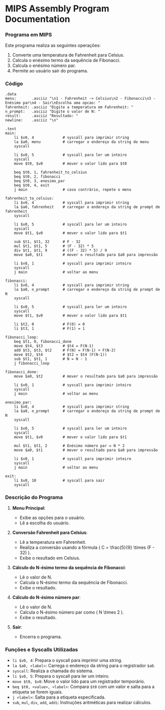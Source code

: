 
# MIPS Assembly Program Documentation

### Programa em MIPS

Este programa realiza as seguintes operações:

1. Converte uma temperatura de Fahrenheit para Celsius.
2. Calcula o enésimo termo da sequência de Fibonacci.
3. Calcula o enésimo número par.
4. Permite ao usuário sair do programa.

### Código

```assembly
.data
menu:       .asciiz "\n1 - Fahrenheit -> Celsius\n2 - Fibonacci\n3 - Enésimo par\n4 - Sair\nEscolha uma opcao: "
fahrenheit: .asciiz "Digite a temperatura em Fahrenheit: "
n_prompt:   .asciiz "Digite o valor de N: "
result:     .asciiz "Resultado: "
newline:    .asciiz "\n"

.text
main:
    li $v0, 4             # syscall para imprimir string
    la $a0, menu          # carregar o endereço da string do menu
    syscall

    li $v0, 5             # syscall para ler um inteiro
    syscall
    move $t0, $v0         # mover o valor lido para $t0

    beq $t0, 1, fahrenheit_to_celsius
    beq $t0, 2, fibonacci
    beq $t0, 3, enesimo_par
    beq $t0, 4, exit
    j main                # caso contrário, repete o menu

fahrenheit_to_celsius:
    li $v0, 4             # syscall para imprimir string
    la $a0, fahrenheit    # carregar o endereço da string de prompt de fahrenheit
    syscall

    li $v0, 5             # syscall para ler um inteiro
    syscall
    move $t1, $v0         # mover o valor lido para $t1

    sub $t1, $t1, 32      # F - 32
    mul $t1, $t1, 5       # (F - 32) * 5
    div $t1, $t1, 9       # ((F - 32) * 5) / 9
    move $a0, $t1         # mover o resultado para $a0 para impressão

    li $v0, 1             # syscall para imprimir inteiro
    syscall
    j main                # voltar ao menu

fibonacci:
    li $v0, 4             # syscall para imprimir string
    la $a0, n_prompt      # carregar o endereço da string de prompt de N
    syscall

    li $v0, 5             # syscall para ler um inteiro
    syscall
    move $t1, $v0         # mover o valor lido para $t1

    li $t2, 0             # F(0) = 0
    li $t3, 1             # F(1) = 1

fibonacci_loop:
    beq $t1, 0, fibonacci_done
    move $t4, $t3         # $t4 = F(N-1)
    add $t3, $t3, $t2     # F(N) = F(N-1) + F(N-2)
    move $t2, $t4         # $t2 = $t4 (F(N-1))
    sub $t1, $t1, 1       # N = N - 1
    j fibonacci_loop

fibonacci_done:
    move $a0, $t2         # mover o resultado para $a0 para impressão

    li $v0, 1             # syscall para imprimir inteiro
    syscall
    j main                # voltar ao menu

enesimo_par:
    li $v0, 4             # syscall para imprimir string
    la $a0, n_prompt      # carregar o endereço da string de prompt de N
    syscall

    li $v0, 5             # syscall para ler um inteiro
    syscall
    move $t1, $v0         # mover o valor lido para $t1

    mul $t1, $t1, 2       # Enésimo número par = N * 2
    move $a0, $t1         # mover o resultado para $a0 para impressão

    li $v0, 1             # syscall para imprimir inteiro
    syscall
    j main                # voltar ao menu

exit:
    li $v0, 10            # syscall para sair
    syscall
```

### Descrição do Programa

1. **Menu Principal**:
   - Exibe as opções para o usuário.
   - Lê a escolha do usuário.

2. **Conversão Fahrenheit para Celsius**:
   - Lê a temperatura em Fahrenheit.
   - Realiza a conversão usando a fórmula \( C = \frac{5}{9} \times (F - 32) \).
   - Exibe o resultado em Celsius.

3. **Cálculo do N-ésimo termo da sequência de Fibonacci**:
   - Lê o valor de N.
   - Calcula o N-ésimo termo da sequência de Fibonacci.
   - Exibe o resultado.

4. **Cálculo do N-ésimo número par**:
   - Lê o valor de N.
   - Calcula o N-ésimo número par como \( N \times 2 \).
   - Exibe o resultado.

5. **Sair**:
   - Encerra o programa.

### Funções e Syscalls Utilizadas

- `li $v0, 4`: Prepara o syscall para imprimir uma string.
- `la $a0, <label>`: Carrega o endereço da string para o registrador `$a0`.
- `syscall`: Realiza a chamada do sistema.
- `li $v0, 5`: Prepara o syscall para ler um inteiro.
- `move $t0, $v0`: Move o valor lido para um registrador temporário.
- `beq $t0, <value>, <label>`: Compara `$t0` com um valor e salta para a etiqueta se forem iguais.
- `j <label>`: Salta para a etiqueta especificada.
- `sub`, `mul`, `div`, `add`, `addi`: Instruções aritméticas para realizar cálculos.
